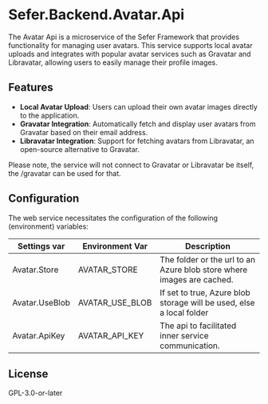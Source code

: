 # Sefer.Backend.Avatar.Api
The Avatar Api is a microservice of the Sefer Framework that provides functionality for managing user avatars. 
This service supports local avatar uploads and integrates with popular avatar services such as Gravatar and Libravatar, 
allowing users to easily manage their profile images.

## Features

- **Local Avatar Upload**: Users can upload their own avatar images directly to the application.
- **Gravatar Integration**: Automatically fetch and display user avatars from Gravatar based on their email address.
- **Libravatar Integration**: Support for fetching avatars from Libravatar, an open-source alternative to Gravatar.

Please note, the service will not connect to Gravatar or Libravatar be itself, the /gravatar can be used for that.

## Configuration
The web service necessitates the configuration of the following (environment) variables:

| Settings var   | Environment Var | Description                                                           |
|----------------|-----------------|-----------------------------------------------------------------------|
| Avatar.Store   | AVATAR_STORE    | The folder or the url to an Azure blob store where images are cached. |
| Avatar.UseBlob | AVATAR_USE_BLOB | If set to true, Azure blob storage will be used, else a local folder  |
| Avatar.ApiKey  | AVATAR_API_KEY  | The api to facilitated inner service communication.                   |

## License 
GPL-3.0-or-later